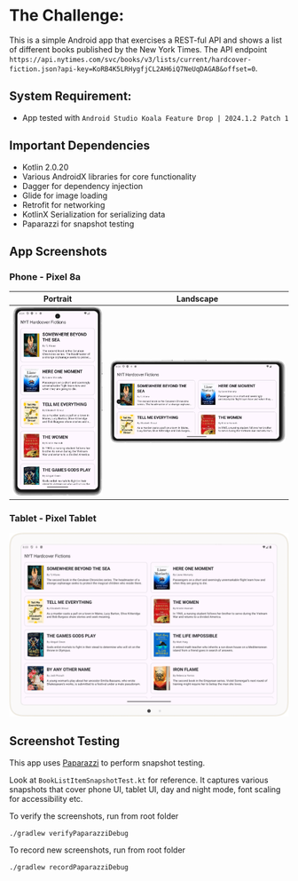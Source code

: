 # The Challenge:

This is a simple Android app that exercises a REST-ful API and shows a list of different books published by the New York Times. The API endpoint `https://api.nytimes.com/svc/books/v3/lists/current/hardcover-fiction.json?api-key=KoRB4K5LRHygfjCL2AH6iQ7NeUqDAGAB&offset=0`. 

## System Requirement:

- App tested with `Android Studio Koala Feature Drop | 2024.1.2 Patch 1`

## Important Dependencies

- Kotlin 2.0.20
- Various AndroidX libraries for core functionality
- Dagger for dependency injection
- Glide for image loading
- Retrofit for networking
- KotlinX Serialization for serializing data
- Paparazzi for snapshot testing

## App Screenshots

### Phone - Pixel 8a

| Portrait                     | Landscape                         |
|------------------------------|-----------------------------------|
| ![](screenshot_pixel_8a.png) | ![](screenshot_pixel_8a_land.png) |

### Tablet - Pixel Tablet

![](screenshot_pixel_tablet.png)

## Screenshot Testing

This app uses [Paparazzi](https://cashapp.github.io/paparazzi/) to perform snapshot testing.

Look at `BookListItemSnapshotTest.kt` for reference. It captures various snapshots that cover phone
UI, tablet UI, day and night mode, font scaling for accessibility etc.

To verify the screenshots, run from root folder
```shell
./gradlew verifyPaparazziDebug
```

To record new screenshots, run from root folder
```shell
./gradlew recordPaparazziDebug
```